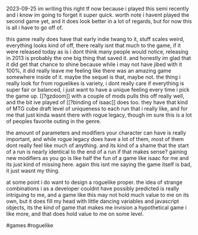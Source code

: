 2023-09-25
im writing this right tf now because i played this semi recently and i know im going to forget it super quick. worth note i havent played the second game yet, and it does look better in a lot of regards, but for now this is all i have to go off of.

this game really does have that early indie twang to it, stuff scales weird, everything looks kind of off, there really isnt that much to the game, if it were released today as is i dont think many people would notice, releasing in 2013 is probably the one big thing that saved it. and honestly im glad that it did get that chance to shine because while i may not have jibed with it 100%, it did really leave me feeling like there was an amazing game somewhere inside of it. maybe the sequel is that, maybe not. the thing i really look for from roguelikes is variety, i dont really care if everything is super fair or balanced, i just want to have a unique feeling every time i pick the game up. [[?gzdoom]] with a couple of mods pulls this off really well, and the bit ive played of [[?binding of isaac]] does too. they have that kind of MTG cube draft level of uniqueness to each run that i really like, and for me that just kinda wasnt there with rogue legacy, though im sure this is a lot of peoples favorite outing in the genre.

the amount of parameters and modifiers your character can have is really important, and while rogue legacy does have a lot of them, most of them dont really feel like much of anything. and its kind of a shame that the start of a run is nearly identical to the end of a run if that makes sense? gaining new modifiers as you go is like half the fun of a game like isaac for me and its just kind of missing here. again this isnt me saying the game itself is bad, it just wasnt my thing.

at some point i do want to design a roguelike proper. the idea of strange combinations i as a developer couldnt have possibly predicted is really intriguing to me, and a game like this may not hold much value to me on its own, but it does fill my head with little dancing variables and javascript objects, its the kind of game that makes me invision a hypothetical game i like more, and that does hold value to me on some level.

#games #roguelike